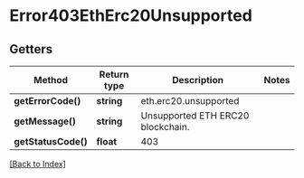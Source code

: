 # Error403EthErc20Unsupported

## Getters

Method | Return type | Description | Notes
------------ | ------------- | ------------- | -------------
**getErrorCode()** | **string** | eth.erc20.unsupported |
**getMessage()** | **string** | Unsupported ETH ERC20 blockchain. |
**getStatusCode()** | **float** | 403 |

[[Back to Index]](../index.md)
